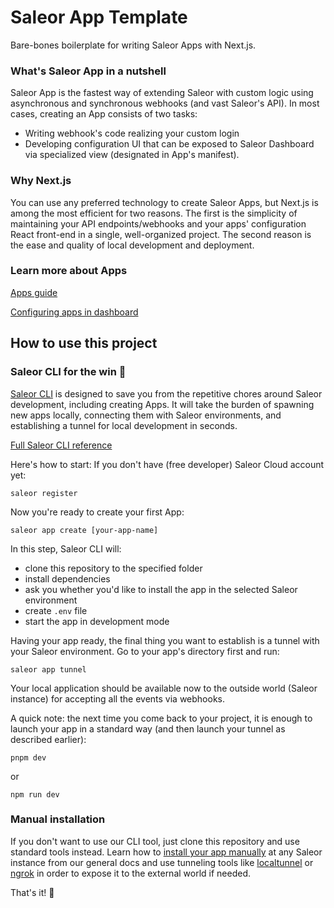 # Saleor App Template

Bare-bones boilerplate for writing Saleor Apps with Next.js.

### What's Saleor App in a nutshell 
Saleor App is the fastest way of extending Saleor with custom logic using asynchronous and synchronous webhooks (and vast Saleor's API). In most cases, creating an App consists of two tasks:
* Writing webhook's code realizing your custom login
* Developing configuration UI that can be exposed to Saleor Dashboard via specialized view (designated in App's manifest).

### Why Next.js
You can use any preferred technology to create Saleor Apps, but Next.js is among the most efficient for two reasons. The first is the simplicity of maintaining your API endpoints/webhooks and your apps' configuration React front-end in a single, well-organized project. The second reason is the ease and quality of local development and deployment.

### Learn more about Apps

[Apps guide](https://docs.saleor.io/docs/3.x/developer/extending/apps/key-concepts)

[Configuring apps in dashboard](https://docs.saleor.io/docs/3.x/dashboard/apps)

## How to use this project

### Saleor CLI for the win 🚀
[Saleor CLI](https://github.com/saleor/saleor-cli) is designed to save you from the repetitive chores around Saleor development, including creating Apps. It will take the burden of spawning new apps locally, connecting them with Saleor environments, and establishing a tunnel for local development in seconds.

[Full Saleor CLI reference](https://docs.saleor.io/docs/3.x/developer/cli)

Here's how to start:
If you don't have (free developer) Saleor Cloud account yet:
```
saleor register
```

Now you're ready to create your first App:
```
saleor app create [your-app-name]
```

In this step, Saleor CLI will:
- clone this repository to the specified folder
- install dependencies
- ask you whether you'd like to install the app in the selected Saleor environment
- create `.env` file
- start the app in development mode

Having your app ready, the final thing you want to establish is a tunnel with your Saleor environment. Go to your app's directory first and run:
```
saleor app tunnel
```
Your local application should be available now to the outside world (Saleor instance) for accepting all the events via webhooks.

A quick note: the next time you come back to your project, it is enough to launch your app in a standard way (and then launch your tunnel as described earlier):

```
pnpm dev
```
or 
```
npm run dev
```

### Manual installation
If you don't want to use our CLI tool, just clone this repository and use standard tools instead. Learn how to [install your app manually](https://docs.saleor.io/docs/3.x/developer/extending/apps/installing-apps#installation-using-graphql-api) at any Saleor instance from our general docs and use tunneling tools like [localtunnel](https://github.com/localtunnel/localtunnel) or [ngrok](https://ngrok.com/) in order to expose it to the external world if needed.


That's it! 🦄
